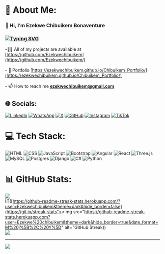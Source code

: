 # 💫 About Me:
### 👋 Hi, I’m Ezekwe Chibuikem Bonaventure
### [![Typing SVG](https://readme-typing-svg.herokuapp.com?font=comfortaa&color=016EEA&size=24&width=500&lines=+Software+Engineer;Full-Stack+Web+Developer!;Student)](https://git.io/typing-svg)

-👨‍💻 All of my projects are available at [https://github.com/Ezekwechibuikem](https://github.com/Ezekwechibuikem/)<br><br>- 💼 Portfolio [https://ezekwechibuikem.github.io/Chibuikem_Portfolio/](https://ezekwechibuikem.github.io/Chibuikem_Portfolio/)<br><br>- 📫 How to reach me **ezekwechibuikem@gmail.com**<br>

## 🌐 Socials:
[![LinkedIn](https://img.shields.io/badge/LinkedIn-%230077B5.svg?logo=linkedin&logoColor=white)](https://www.linkedin.com/in/ezekwe-chibuikem-6b826a259/) [![WhatsApp](https://img.shields.io/badge/WhatsApp-25D366?style=flat&logo=whatsapp&logoColor=white)](https://wa.me/+2348107285275) [![X](https://img.shields.io/badge/X-%23000000.svg?logo=x&logoColor=white)](https://x.com/Bonaventex?t=TnalnttCHv06ukjfhG1wXA&s=09) 
[![GitHub](https://img.shields.io/badge/GitHub-%23181717.svg?logo=github&logoColor=white)](https://github.com/Ezekwechibuikem) 
[![Instagram](https://img.shields.io/badge/Instagram-%23E1306C.svg?logo=instagram&logoColor=white)](https://www.instagram.com/ezekwe_chibuikem?igsh=cGp4cjdxNmQxdTIz) 
[![TikTok](https://img.shields.io/badge/TikTok-%23302075.svg?logo=tiktok&logoColor=white)](https://www.tiktok.com/@chibuikemezekwe?_t=8q9MvB1tXPx&_r=1)

# 💻 Tech Stack:
![HTML](https://img.shields.io/badge/html5-%23E34F26.svg?style=for-the-badge&logo=html5&logoColor=white)
![CSS](https://img.shields.io/badge/css3-%231572B6.svg?style=for-the-badge&logo=css3&logoColor=white)
![JavaScript](https://img.shields.io/badge/javascript-%23323330.svg?style=for-the-badge&logo=javascript&logoColor=%23F7DF1E)
![Bootstrap](https://img.shields.io/badge/bootstrap-%238511FA.svg?style=for-the-badge&logo=bootstrap&logoColor=white)
![Angular](https://img.shields.io/badge/angular-%23DD0031.svg?style=for-the-badge&logo=angular&logoColor=white)
![React](https://img.shields.io/badge/react-%2361DAFB.svg?style=for-the-badge&logo=react&logoColor=white)  <!-- Add React badge -->
![Three.js](https://img.shields.io/badge/threejs-black?style=for-the-badge&logo=three.js&logoColor=white)
![MySQL](https://img.shields.io/badge/mysql-%2300f.svg?style=for-the-badge&logo=mysql&logoColor=white)
![Postgres](https://img.shields.io/badge/postgres-%23316192.svg?style=for-the-badge&logo=postgresql&logoColor=white)
![Django](https://img.shields.io/badge/django-%23092E20.svg?style=for-the-badge&logo=django&logoColor=white)
![C#](https://img.shields.io/badge/c%23-%23239120.svg?style=for-the-badge&logo=c-sharp&logoColor=white)
![Python](https://img.shields.io/badge/python-3670A0?style=for-the-badge&logo=python&logoColor=ffdd54)

# 📊 GitHub Stats:
![](https://github-readme-stats.vercel.app/api?username=Ezekwechibuikem&show_icons=true&theme=dark&hide_border=false&include_all_commits=false&count_private=false)<br/>![]([https://github-readme-streak-stats.herokuapp.com/?user=Ezekwechibuikem&theme=dark&hide_border=false](https://git.io/streak-stats"><img src="https://github-readme-streak-stats.herokuapp.com?user=Ezekwe%20chibuikem&theme=dark&hide_border=true&date_format=M%20j%5B%2C%20Y%5D" alt="GitHub Streak))<br/>![](https://github-readme-stats.vercel.app/api/top-langs/?username=Ezekwechibuikem&theme=dark&hide_border=false&include_all_commits=false&count_private=false&layout=compact)

---
[![](https://visitcount.itsvg.in/api?id=Ezekwechibuikem&icon=2&color=0)](https://visitcount.itsvg.in)
